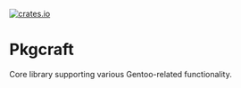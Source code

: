 [![crates.io](https://img.shields.io/crates/v/pkgcraft.svg)](https://crates.io/crates/pkgcraft)

# Pkgcraft

Core library supporting various Gentoo-related functionality.
